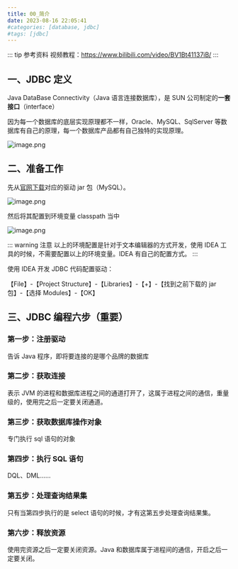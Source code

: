 ```yaml
---
title: 00_简介
date: 2023-08-16 22:05:41
#categories: [database, jdbc]
#tags: [jdbc]
---
```


::: tip 参考资料
视频教程：https://www.bilibili.com/video/BV1Bt41137iB/
:::

## 一、JDBC 定义

Java DataBase Connectivity（Java 语言连接数据库），是 SUN 公司制定的**一套接口**（interface）

因为每一个数据库的底层实现原理都不一样，Oracle、MySQL、SqlServer 等数据库有自己的原理，每一个数据库产品都有自己独特的实现原理。

![image.png](https://lhplanet-1316168555.cos.ap-beijing.myqcloud.com/obsidian/202308162216031.png)

## 二、准备工作

先从[官网下载](https://dev.mysql.com/downloads/connector/j/)对应的驱动 jar 包（MySQL）。

![image.png](https://lhplanet-1316168555.cos.ap-beijing.myqcloud.com/obsidian/202308162223002.png)

然后将其配置到环境变量 classpath 当中

![image.png](https://lhplanet-1316168555.cos.ap-beijing.myqcloud.com/obsidian/202308162230243.png)

::: warning 注意
以上的环境配置是针对于文本编辑器的方式开发，使用 IDEA 工具的时候，不需要配置以上的环境变量。IDEA 有自己的配置方式。
:::

使用 IDEA 开发 JDBC 代码配置驱动：

【File】-【Project Structure】-【Libraries】-【+】-【找到之前下载的 jar 包】-【选择 Modules】-【OK】

## 三、JDBC 编程六步（重要）

### 第一步：注册驱动

告诉 Java 程序，即将要连接的是哪个品牌的数据库

### 第二步：获取连接

表示 JVM 的进程和数据库进程之间的通道打开了，这属于进程之间的通信，重量级的，使用完之后一定要关闭通道。

### 第三步：获取数据库操作对象

专门执行 sql 语句的对象

### 第四步：执行 SQL 语句

DQL、DML……

### 第五步：处理查询结果集

只有当第四步执行的是 select 语句的时候，才有这第五步处理查询结果集。

### 第六步：释放资源

使用完资源之后一定要关闭资源。Java 和数据库属于进程间的通信，开启之后一定要关闭。
